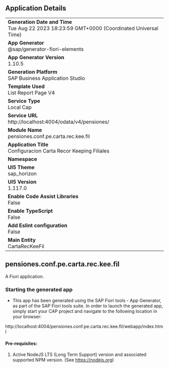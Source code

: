 ## Application Details
|               |
| ------------- |
|**Generation Date and Time**<br>Tue Aug 22 2023 18:23:59 GMT+0000 (Coordinated Universal Time)|
|**App Generator**<br>@sap/generator-fiori-elements|
|**App Generator Version**<br>1.10.5|
|**Generation Platform**<br>SAP Business Application Studio|
|**Template Used**<br>List Report Page V4|
|**Service Type**<br>Local Cap|
|**Service URL**<br>http://localhost:4004/odata/v4/pensiones/
|**Module Name**<br>pensiones.conf.pe.carta.rec.kee.fil|
|**Application Title**<br>Configuracion Carta Recor Keeping Filiales|
|**Namespace**<br>|
|**UI5 Theme**<br>sap_horizon|
|**UI5 Version**<br>1.117.0|
|**Enable Code Assist Libraries**<br>False|
|**Enable TypeScript**<br>False|
|**Add Eslint configuration**<br>False|
|**Main Entity**<br>CartaRecKeeFil|

## pensiones.conf.pe.carta.rec.kee.fil

A Fiori application.

### Starting the generated app

-   This app has been generated using the SAP Fiori tools - App Generator, as part of the SAP Fiori tools suite.  In order to launch the generated app, simply start your CAP project and navigate to the following location in your browser:

http://localhost:4004/pensiones.conf.pe.carta.rec.kee.fil/webapp/index.html

#### Pre-requisites:

1. Active NodeJS LTS (Long Term Support) version and associated supported NPM version.  (See https://nodejs.org)


